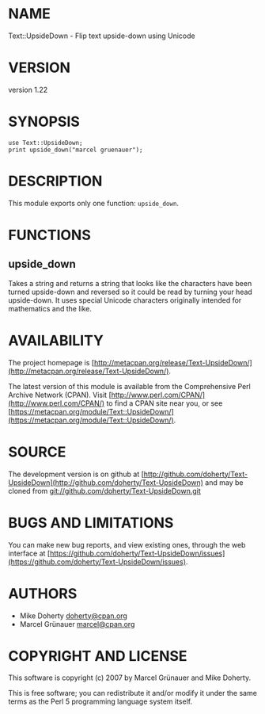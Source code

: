# NAME

Text::UpsideDown - Flip text upside-down using Unicode

# VERSION

version 1.22

# SYNOPSIS

    use Text::UpsideDown;
    print upside_down("marcel gruenauer");

# DESCRIPTION

This module exports only one function: `upside_down`.

# FUNCTIONS

## upside\_down

Takes a string and returns a string that looks like the characters have been
turned upside-down and reversed so it could be read by turning your head
upside-down. It uses special Unicode characters originally intended for
mathematics and the like.

# AVAILABILITY

The project homepage is [http://metacpan.org/release/Text-UpsideDown/](http://metacpan.org/release/Text-UpsideDown/).

The latest version of this module is available from the Comprehensive Perl
Archive Network (CPAN). Visit [http://www.perl.com/CPAN/](http://www.perl.com/CPAN/) to find a CPAN
site near you, or see [https://metacpan.org/module/Text::UpsideDown/](https://metacpan.org/module/Text::UpsideDown/).

# SOURCE

The development version is on github at [http://github.com/doherty/Text-UpsideDown](http://github.com/doherty/Text-UpsideDown)
and may be cloned from [git://github.com/doherty/Text-UpsideDown.git](git://github.com/doherty/Text-UpsideDown.git)

# BUGS AND LIMITATIONS

You can make new bug reports, and view existing ones, through the
web interface at [https://github.com/doherty/Text-UpsideDown/issues](https://github.com/doherty/Text-UpsideDown/issues).

# AUTHORS

- Mike Doherty <doherty@cpan.org>
- Marcel Grünauer <marcel@cpan.org>

# COPYRIGHT AND LICENSE

This software is copyright (c) 2007 by Marcel Grünauer and Mike Doherty.

This is free software; you can redistribute it and/or modify it under
the same terms as the Perl 5 programming language system itself.
